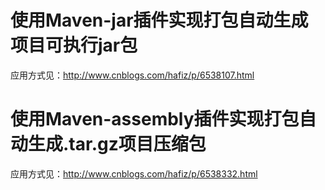 # 使用Maven-jar插件实现打包自动生成项目可执行jar包
  应用方式见：http://www.cnblogs.com/hafiz/p/6538107.html
# 使用Maven-assembly插件实现打包自动生成.tar.gz项目压缩包
  应用方式见：http://www.cnblogs.com/hafiz/p/6538332.html
